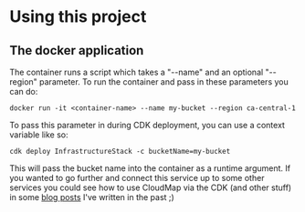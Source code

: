 # Using this project

## The docker application

The container runs a script which takes a "--name" and an optional "--region" parameter. To run the container and pass in these parameters you can do:
```
docker run -it <container-name> --name my-bucket --region ca-central-1
```


To pass this parameter in during CDK deployment, you can use a context variable like so:

```
cdk deploy InfrastructureStack -c bucketName=my-bucket
```


This will pass the bucket name into the container as a runtime argument. If you wanted to go further and connect this service up to some other services you could see how to use CloudMap via the CDK (and other stuff) in some [blog posts](https://mikemather.cintsa-cms.com/posts/aws-cloud-map-service-discovery-for-ecs-fargate-containers/) I've written in the past ;)